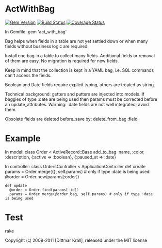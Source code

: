 ActWithBag
==========
[![Gem Version](https://badge.fury.io/rb/act_with_bag.png)](http://badge.fury.io/rb/act_with_bag)
[![Build Status](https://travis-ci.org/matique/act_with_bag.png?branch=master)](https://travis-ci.org/matique/act_with_bag)
[![Coverage Status](https://coveralls.io/repos/matique/act_with_bag/badge.png)](https://coveralls.io/r/matique/act_with_bag)

In Gemfile:
  gem 'act_with_bag'

Bag helps when fields in a table are not yet settled down
or when many fields without business logic are required.

Install one bag in a table to collect many fields.
Additional fields or removal of them are easy.
No migration is required for new fields.

Keep in mind that the collection is kept in a YAML bag, i.e.
SQL commands can't access the fields.

Boolean and Date fields require explicit typing, others are
treated as string.

Technical background: getters and putters are injected into models.
If baggies of type :date are being used then
params must be corrected before an update_attributes.
Warning: :date fields are not well integrated; avoid them.

Obsolete fields are deleted before_save by:
  delete_from_bag :field


Example
=======

In model:
  class Order < ActiveRecord::Base
    add_to_bag :name, :color, :description,
	{:active => :boolean},
	{:paused_at => :date}

In controller:
  class OrdersController < ApplicationController
    def create
      params = Order.merge({}, self.params)   # only if type :date is being used
      @order = Order.new(params[:order])

    def update
      @order = Order.find(params[:id])
      params = Order.merge(@order.bag, self.params) # only if type :date is being used

Test
====

rake


Copyright (c) 2009-2011 [Dittmar Krall], released under the MIT license

